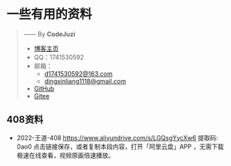 # 一些有用的资料

> —— By  **CodeJuzi**
>
> - [博客主页](codejuzi,icu)
> - QQ：1741530592
> - 邮箱：
>   - d1741530592@163.com
>   - dingxinliang1118@gmail.com
> - [GitHub](www.github.com/dingxinliang88)
> - [Gitee](www.gitee.com/codejuzi)

## 408资料

- 2022-王道-408 https://www.aliyundrive.com/s/LGQsgYycXw6 提取码: 0ao0 点击链接保存，或者复制本段内容，打开「阿里云盘」APP ，无需下载极速在线查看，视频原画倍速播放。